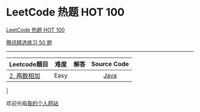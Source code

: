 # LeetCode 热题 HOT 100

[LeetCode 热题 HOT 100](https://leetcode-cn.com/problem-list/ex0k24j/)

[腾讯精选练习 50 题](http://www.longluo.me/blog/2021/08/15/Leetcode-Tencent-Interview-Problems/)

-------------------

|   Leetcode题目   |     难度     |          解答          |   Source Code   |
|    :-----        |    :----:    |         :----:         |      :----:     |
| [2. 两数相加](https://leetcode-cn.com/problems/add-two-numbers/) | Easy | []()  | [Java](./Offer2_01_divide.java) |
|

欢迎光临[我的个人网站](http://www.longluo.me)

